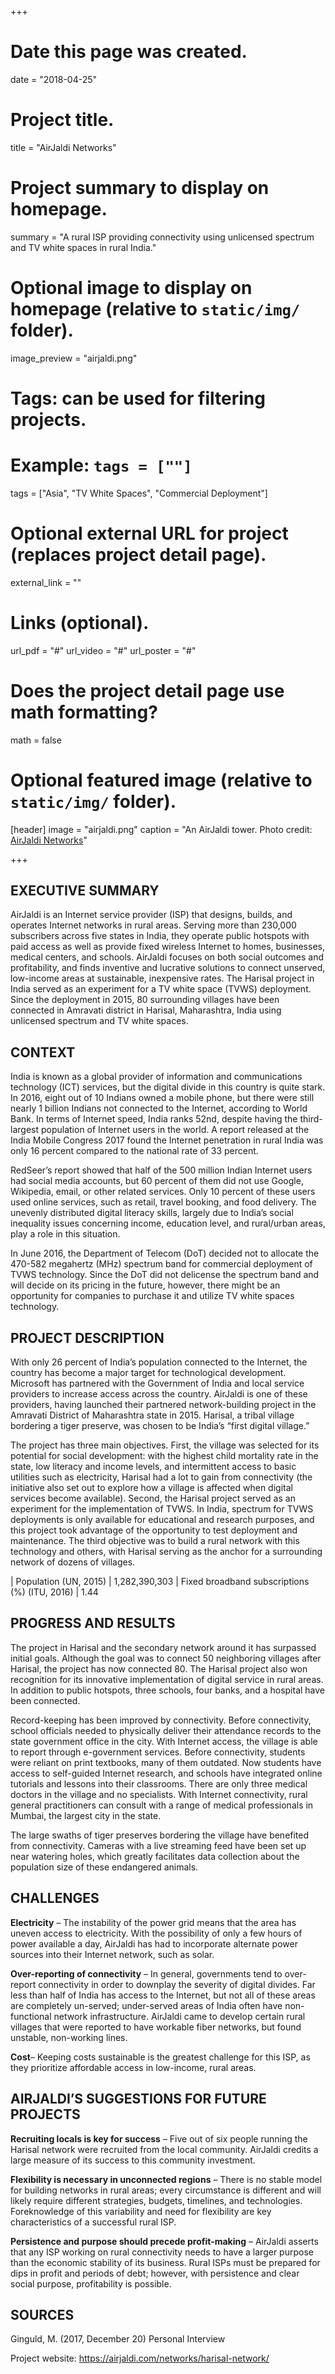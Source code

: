 +++
# Date this page was created.
date = "2018-04-25"

# Project title.
title = "AirJaldi Networks"

# Project summary to display on homepage.
summary = "A rural ISP providing connectivity using unlicensed spectrum and TV white spaces in rural India."

# Optional image to display on homepage (relative to `static/img/` folder).
image_preview = "airjaldi.png"

# Tags: can be used for filtering projects.
# Example: `tags = [""]`
tags = ["Asia", "TV White Spaces", "Commercial Deployment"]

# Optional external URL for project (replaces project detail page).
external_link = ""

# Links (optional).

url_pdf = "#"
url_video = "#"
url_poster = "#"

# Does the project detail page use math formatting?
math = false



# Optional featured image (relative to `static/img/` folder).
[header]
image = "airjaldi.png"
caption = "An AirJaldi tower. Photo credit: [AirJaldi Networks](www.airjaldi.com)"

+++

## EXECUTIVE SUMMARY

AirJaldi is an Internet service provider (ISP) that designs, builds, and operates Internet networks in rural areas. Serving more than 230,000 subscribers across five states in India, they operate public hotspots with paid access as well as provide fixed wireless Internet to homes, businesses, medical centers, and schools. AirJaldi focuses on both social outcomes and profitability, and finds inventive and lucrative solutions to connect unserved, low-income areas at sustainable, inexpensive rates. The Harisal project in India served as an experiment for a TV white space (TVWS) deployment. Since the deployment in 2015, 80 surrounding villages have been connected in Amravati district in Harisal, Maharashtra, India using unlicensed spectrum and TV white spaces.

## CONTEXT

India is known as a global provider of information and communications technology (ICT) services, but the digital divide in this country is quite stark. In 2016, eight out of 10 Indians owned a mobile phone, but there were still nearly 1 billion Indians not connected to the Internet, according to World Bank. In terms of Internet speed, India ranks 52nd, despite having the third-largest population of Internet users in the world. A report released at the India Mobile Congress 2017 found the Internet penetration in rural India was only 16 percent compared to the national rate of 33 percent.

RedSeer’s report showed that half of the 500 million Indian Internet users had social media accounts, but 60 percent of them did not use Google, Wikipedia, email, or other related services. Only 10 percent of these users used online services, such as retail, travel booking, and food delivery. The unevenly distributed digital literacy skills, largely due to India’s social inequality issues concerning income, education level, and rural/urban areas, play a role in this situation.
 
 In June 2016, the Department of Telecom (DoT) decided not to allocate the 470-582 megahertz (MHz) spectrum band for commercial deployment of TVWS technology. Since the DoT did not delicense the spectrum band and will decide on its pricing in the future, however, there might be an opportunity for companies to purchase it and utilize TV white spaces technology.

## PROJECT DESCRIPTION
With only 26 percent of India’s population connected to the Internet, the country has become a major target for technological development. Microsoft has partnered with the Government of India and local service providers to increase access across the country. AirJaldi is one of these providers, having launched their partnered network-building project in the Amravati District of Maharashtra state in 2015. Harisal, a tribal village bordering a tiger preserve, was chosen to be India’s “first digital village.”

The project has three main objectives. First, the village was selected for its potential for social development: with the highest child mortality rate in the state, low literacy and income levels, and intermittent access to basic utilities such as electricity, Harisal had a lot to gain from connectivity (the initiative also set out to explore how a village is affected when digital services become available). Second, the Harisal project served as an experiment for the implementation of TVWS. In India, spectrum for TVWS deployments is only available for educational and research purposes, and this project took advantage of the opportunity to test deployment and maintenance. The third objective was to build a rural network with this technology and others, with Harisal serving as the anchor for a surrounding network of dozens of villages.

| Population (UN, 2015) | 1,282,390,303 | Fixed broadband subscriptions (%) (ITU, 2016) | 1.44

## PROGRESS AND RESULTS
The project in Harisal and the secondary network around it has surpassed initial goals. Although the goal was to connect 50 neighboring villages after Harisal, the project has now connected 80. The Harisal project also won recognition for its innovative implementation of digital service in rural areas. In addition to public hotspots, three schools, four banks, and a hospital have been connected.

Record-keeping has been improved by connectivity. Before connectivity, school officials needed to physically deliver their attendance records to the state government office in the city. With Internet access, the village is able to report through e-government services. Before connectivity, students were reliant on print textbooks, many of them outdated. Now students have access to self-guided Internet research, and schools have integrated online tutorials and lessons into their classrooms.
There are only three medical doctors in the village and no specialists. With Internet connectivity, rural general practitioners can consult with a range of medical professionals in Mumbai, the largest city in the state.

The large swaths of tiger preserves bordering the village have benefited from connectivity. Cameras with a live streaming feed have been set up near watering holes, which greatly facilitates data collection about the population size of these endangered animals.

## CHALLENGES
**Electricity** – The instability of the power grid means that the area has uneven access to electricity. With the possibility of only a few hours of power available a day, AirJaldi has had to incorporate alternate power sources into their Internet network, such as solar.

**Over-reporting of connectivity** – In general, governments tend to over-report connectivity in order to downplay the severity of digital divides. Far less than half of India has access to the Internet, but not all of these areas are completely un-served; under-served areas of India often have non-functional network infrastructure. AirJaldi came to develop certain rural villages that were reported to have workable fiber networks, but found unstable, non-working lines.

**Cost**– Keeping costs sustainable is the greatest challenge for this ISP, as they prioritize affordable access in low-income, rural areas.

## AIRJALDI’S SUGGESTIONS FOR FUTURE PROJECTS
**Recruiting locals is key for success** – Five out of six people running the Harisal network were recruited from the local community. AirJaldi credits a large measure of its success to this community investment.

**Flexibility is necessary in unconnected regions** – There is no stable model for building networks in rural areas; every circumstance is different and will likely require different strategies, budgets, timelines, and technologies. Foreknowledge of this variability and need for flexibility are key characteristics of a successful rural ISP.

**Persistence and purpose should precede profit-making** – AirJaldi asserts that any ISP working on rural connectivity needs to have a larger purpose than the economic stability of its business. Rural ISPs must be prepared for dips in profit and periods of debt; however, with persistence and clear social purpose, profitability is possible.

## SOURCES
Ginguld, M. (2017, December 20) Personal Interview

Project website: https://airjaldi.com/networks/harisal-network/





